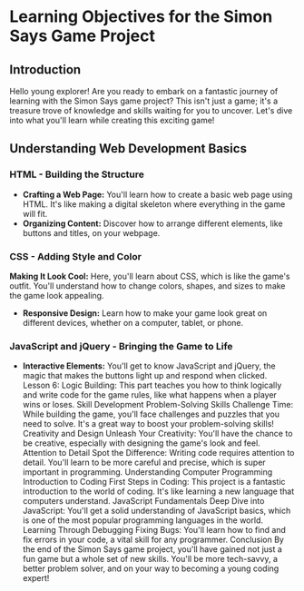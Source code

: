 # Learning Objectives for the Simon Says Game Project

## Introduction

Hello young explorer! Are you ready to embark on a fantastic journey of learning with the Simon Says game project? This isn't just a game; it's a treasure trove of knowledge and skills waiting for you to uncover. Let's dive into what you'll learn while creating this exciting game!

## Understanding Web Development Basics

### HTML - Building the Structure

- **Crafting a Web Page:** You'll learn how to create a basic web page using HTML. It's like making a digital skeleton where everything in the game will fit.
- **Organizing Content:** Discover how to arrange different elements, like buttons and titles, on your webpage.

### CSS - Adding Style and Color

**Making It Look Cool:** Here, you'll learn about CSS, which is like the game's outfit. You'll understand how to change colors, shapes, and sizes to make the game look appealing.

- **Responsive Design:** Learn how to make your game look great on different devices, whether on a computer, tablet, or phone.

### JavaScript and jQuery - Bringing the Game to Life

- **Interactive Elements:** You'll get to know JavaScript and jQuery, the magic that makes the buttons light up and respond when clicked.
  Lesson 6: Logic Building: This part teaches you how to think logically and write code for the game rules, like what happens when a player wins or loses.
  Skill Development
  Problem-Solving Skills
  Challenge Time: While building the game, you'll face challenges and puzzles that you need to solve. It's a great way to boost your problem-solving skills!
  Creativity and Design
  Unleash Your Creativity: You'll have the chance to be creative, especially with designing the game's look and feel.
  Attention to Detail
  Spot the Difference: Writing code requires attention to detail. You'll learn to be more careful and precise, which is super important in programming.
  Understanding Computer Programming
  Introduction to Coding
  First Steps in Coding: This project is a fantastic introduction to the world of coding. It's like learning a new language that computers understand.
  JavaScript Fundamentals
  Deep Dive into JavaScript: You'll get a solid understanding of JavaScript basics, which is one of the most popular programming languages in the world.
  Learning Through Debugging
  Fixing Bugs: You'll learn how to find and fix errors in your code, a vital skill for any programmer.
  Conclusion
  By the end of the Simon Says game project, you'll have gained not just a fun game but a whole set of new skills. You'll be more tech-savvy, a better problem solver, and on your way to becoming a young coding expert!
